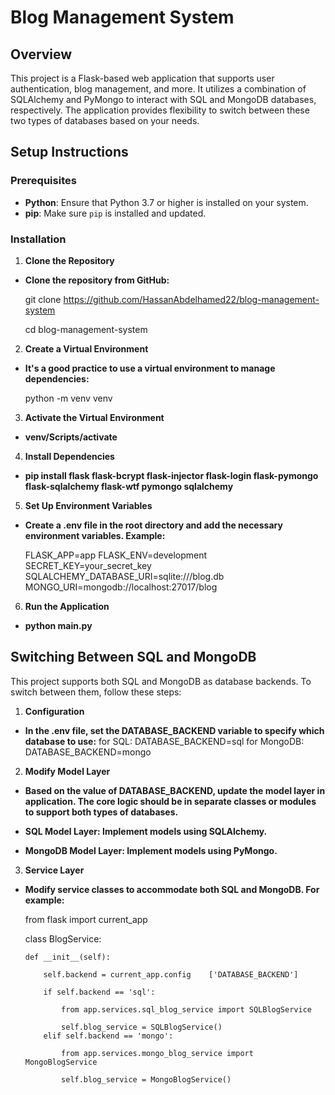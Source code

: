 # Blog Management System

## Overview

This project is a Flask-based web application that supports user authentication, blog management, and more. It utilizes a combination of SQLAlchemy and PyMongo to interact with SQL and MongoDB databases, respectively. The application provides flexibility to switch between these two types of databases based on your needs.

## Setup Instructions

### Prerequisites

- **Python**: Ensure that Python 3.7 or higher is installed on your system.
- **pip**: Make sure `pip` is installed and updated.

### Installation

1. **Clone the Repository**

  - **Clone the repository from GitHub:**

    git clone https://github.com/HassanAbdelhamed22/blog-management-system

    cd blog-management-system

2. **Create a Virtual Environment**

  - **It's a good practice to use a virtual environment to manage dependencies:**

    python -m venv venv

3. **Activate the Virtual Environment**

  - **venv/Scripts/activate**

4. **Install Dependencies**

  - **pip install flask flask-bcrypt flask-injector flask-login flask-pymongo flask-sqlalchemy flask-wtf pymongo sqlalchemy**

5. **Set Up Environment Variables**

  - **Create a .env file in the root directory and add the necessary environment variables. Example:**

    FLASK_APP=app
    FLASK_ENV=development
    SECRET_KEY=your_secret_key
    SQLALCHEMY_DATABASE_URI=sqlite:///blog.db
    MONGO_URI=mongodb://localhost:27017/blog

6. **Run the Application**

  - **python main.py**

## Switching Between SQL and MongoDB
This project supports both SQL and MongoDB as database backends. To switch between them, follow these steps:

1. **Configuration**

  - **In the .env file, set the DATABASE_BACKEND variable to specify which database to use:**
    for SQL: DATABASE_BACKEND=sql
    for MongoDB: DATABASE_BACKEND=mongo

2. **Modify Model Layer**

  - **Based on the value of DATABASE_BACKEND, update the model layer in application. The core logic should be in separate classes or modules to support both types of databases.**
  
  - **SQL Model Layer: Implement models using SQLAlchemy.**
  - **MongoDB Model Layer: Implement models using PyMongo.**

3. **Service Layer**  

  - **Modify service classes to accommodate both SQL and MongoDB. For example:**

    from flask import current_app

    class BlogService:

        def __init__(self):

            self.backend = current_app.config    ['DATABASE_BACKEND']

            if self.backend == 'sql':

                from app.services.sql_blog_service import SQLBlogService

                self.blog_service = SQLBlogService()
            elif self.backend == 'mongo':

                from app.services.mongo_blog_service import     MongoBlogService

                self.blog_service = MongoBlogService()

